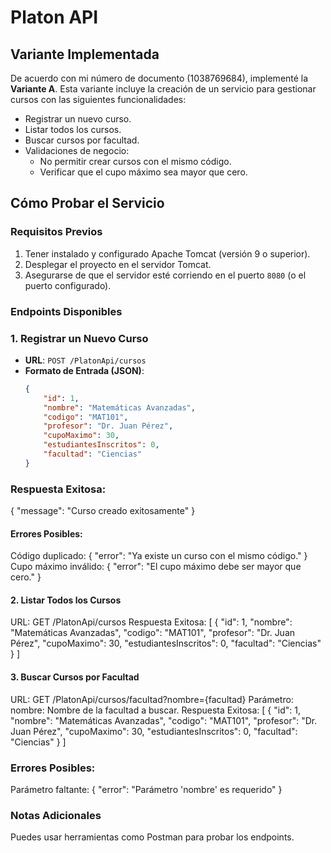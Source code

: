# Platon API

## Variante Implementada
De acuerdo con mi número de documento (1038769684), implementé la **Variante A**. Esta variante incluye la creación de un servicio para gestionar cursos con las siguientes funcionalidades:
- Registrar un nuevo curso.
- Listar todos los cursos.
- Buscar cursos por facultad.
- Validaciones de negocio:
  - No permitir crear cursos con el mismo código.
  - Verificar que el cupo máximo sea mayor que cero.

## Cómo Probar el Servicio

### Requisitos Previos
1. Tener instalado y configurado Apache Tomcat (versión 9 o superior).
2. Desplegar el proyecto en el servidor Tomcat.
3. Asegurarse de que el servidor esté corriendo en el puerto `8080` (o el puerto configurado).

### Endpoints Disponibles

### 1. Registrar un Nuevo Curso
- **URL**: `POST /PlatonApi/cursos`
- **Formato de Entrada (JSON)**:
  ```json
  {
      "id": 1,
      "nombre": "Matemáticas Avanzadas",
      "codigo": "MAT101",
      "profesor": "Dr. Juan Pérez",
      "cupoMaximo": 30,
      "estudiantesInscritos": 0,
      "facultad": "Ciencias"
  }

### Respuesta Exitosa:
{
    "message": "Curso creado exitosamente"
}
#### Errores Posibles:
Código duplicado:
{
    "error": "Ya existe un curso con el mismo código."
}
Cupo máximo inválido:
{
    "error": "El cupo máximo debe ser mayor que cero."
}
#### 2. Listar Todos los Cursos
URL: GET /PlatonApi/cursos
Respuesta Exitosa:
[
    {
        "id": 1,
        "nombre": "Matemáticas Avanzadas",
        "codigo": "MAT101",
        "profesor": "Dr. Juan Pérez",
        "cupoMaximo": 30,
        "estudiantesInscritos": 0,
        "facultad": "Ciencias"
    }
]
#### 3. Buscar Cursos por Facultad
URL: GET /PlatonApi/cursos/facultad?nombre={facultad}
Parámetro:
nombre: Nombre de la facultad a buscar.
Respuesta Exitosa:
[
    {
        "id": 1,
        "nombre": "Matemáticas Avanzadas",
        "codigo": "MAT101",
        "profesor": "Dr. Juan Pérez",
        "cupoMaximo": 30,
        "estudiantesInscritos": 0,
        "facultad": "Ciencias"
    }
]
### Errores Posibles:
Parámetro faltante:
{
    "error": "Parámetro 'nombre' es requerido"
}
### Notas Adicionales
Puedes usar herramientas como Postman para probar los endpoints.
